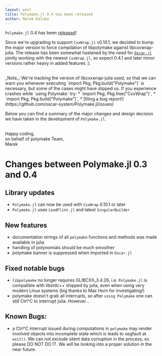 ```yaml
---
layout: post
title: Polymake.jl 0.4 has been released
author: Marek Kaluba
---
```


`Polymake.jl` 0.4 has been
[released](https://github.com/oscar-system/Polymake.jl/releases/tag/v0.4.0)!

Since we're upgrading to support `CxxWrap.jl` v0.10.1, we decided to bump the major 
version to force compilation of libpolymake against libcxxwrap-julia. 
The release has been somewhat hastened by the need for
[`Oscar.jl`](https://github.com/oscar-system/Oscar.jl) jointly working with 
the newest `CxxWrap.jl`, so expect 0.4.1 and later minor versions rather heavy
in added features :).

<br/>
_Note_:
We're tracking the version of libcxxwrap-julia used, so that we can warn you
whenever executing `import Pkg; Pkg.build("Polymake")` is necessary, but some of the cases
might have slipped us. If you experience crashes while `using Polymake` try:
 * `import Pkg; Pkg.free("CxxWrap")`,
 * `import Pkg; Pkg.build("Polymake")`,
 * [filing a bug report!](https://github.com/oscar-system/Polymake.jl/issues)

Below you can find a summary of the major changes and design decision we have 
taken in the development of `Polymake.jl`.

<br/>
Happy coding,<br/>
on behalf of polymake Team,<br/>
Marek

# Changes between Polymake.jl 0.3 and 0.4

## Library updates

* `Polymake.jl` can now be used with `CxxWrap` 0.10.1 or later
* `Polymake.jl` uses `LoadFlint.jl` and latest `SingularBuilder`

## New features

* documentation strings of all `polymake` functions and methods was made 
available in julia 
* handling of polynomials should be much smoother
* polymake banner is suppressed when imported in `Oscar.jl`

## Fixed notable bugs

* `libpolymake` no longer requires GLIBCXX_3.4.26, i.e. `Polymake.jl` is 
compatible with libstdc++ shipped by julia, even when using very modern Linux 
systems (big thanks to Max Horn for investigating!)
* polymake doesn't grab all interrupts, so after `using Polymake` one can 
still Ctrl^C to interrupt julia. However...

## Known Bugs:

* a Ctrl^C interrupt issued during computations in `polymake` may render 
involved objects into incomplete state which is leads to segfault at `exit()`. 
We can not exclude silent data corruption in the process, so please DO NOT DO 
IT. We will be looking into a proper solution in the near future.
